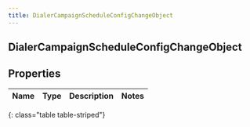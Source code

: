 ```yaml
---
title: DialerCampaignScheduleConfigChangeObject
---
```

## DialerCampaignScheduleConfigChangeObject

## Properties

|Name | Type | Description | Notes|
|------------ | ------------- | ------------- | -------------|
{: class="table table-striped"}


